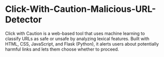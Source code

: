 # Click-With-Caution-Malicious-URL-Detector
Click with Caution is a web-based tool that uses machine learning to classify URLs as safe or unsafe by analyzing lexical features. Built with HTML, CSS, JavaScript, and Flask (Python), it alerts users about potentially harmful links and lets them choose whether to proceed.
